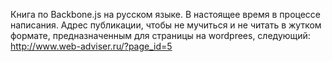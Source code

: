 Книга по Backbone.js на русском языке. В настоящее время в процессе написания. Адрес публикации, чтобы не мучиться и не читать в жутком формате, предназначенным для страницы на wordprees, следующий: http://www.web-adviser.ru/?page_id=5

